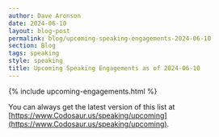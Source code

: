 ```yaml
---
author: Dave Aronson
date: 2024-06-10
layout: blog-post
permalink: blog/upcoming-speaking-engagements-2024-06-10
section: Blog
tags: speaking
style: speaking
title: Upcoming Speaking Engagements as of 2024-06-10
---
```


{% include upcoming-engagements.html %}

You can always get the latest version of this list at
[https://www.Codosaur.us/speaking/upcoming](https://www.Codosaur.us/speaking/upcoming).
